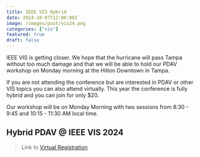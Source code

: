 ```yaml
---
title: IEEE VIS Hybrid
date: 2024-10-07T12:00:00Z
image: /images/post/vis24.png
categories: ["vis"]
featured: true
draft: false
---
```


IEEE VIS is getting closer.
We hope that the hurricane will pass Tampa without too much damage and that we will be able to hold our PDAV workshop on Monday morning at the Hilton Downtown in Tampa.

If you are not attending the conference but are interested in PDAV or other VIS topics you can also attend virtually.
This year the conference is fully hybrid and you can join for only $20.

Our workshop will be on Monday Morning with two sessions from 8:30 - 9:45 and 10:15 - 11:30 AM local time.

## Hybrid PDAV @ IEEE VIS 2024

> Link to [Virtual Registration](https://ieeevis.org/year/2024/info/registration/conference-registration)


